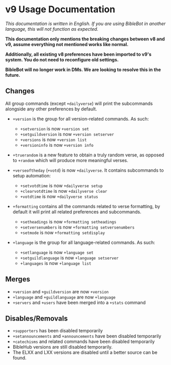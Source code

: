 # v9 Usage Documentation

*This documentation is written in English. If you are using BibleBot in another language, this will not function as expected.*

**This documentation only mentions the breaking changes between v8 and v9, assume everything not mentioned works like normal.**

**Additionally, all existing v8 preferences have been imported to v9's system. You do not need to reconfigure old settings.**

**BibleBot will no longer work in DMs. We are looking to resolve this in the future.**

## Changes

All group commands (except `+dailyverse`) will print the subcommands alongside any other preferences by default.

* `+version` is the group for all version-related commands. As such:
  - `+setversion` is now `+version set`
  - `+setguildversion` is now `+version setserver`
  - `+versions` is now `+version list`
  - `+versioninfo` is now `+version info`

* `+truerandom` is a new feature to obtain a truly random verse, as opposed to `+random` which will produce more meaningful verses.

* `+verseoftheday` (`+votd`) is now `+dailyverse`. It contains subcommands to setup automation:
  - `+setvotdtime` is now `+dailyverse setup`
  - `+clearvotdtime` is now `+dailyverse clear`
  - `+votdtime` is now `+dailyverse status`

* `+formatting` contains all the commands related to verse formatting, by default it will print all related preferences and subcommands.
  - `+setheadings` is now `+formatting setheadings`
  - `+setversenumbers` is now `+formatting setversenumbers`
  - `+setmode` is now `+formatting setdisplay`

* `+language` is the group for all language-related commands. As such:
  - `+setlanguage` is now `+language set`
  - `+setguildlanguage` is now `+language setserver`
  - `+languages` is now `+language list`


## Merges

* `+version` and `+guildversion` are now `+version`
* `+language` and `+guildlanguage` are now `+language`
* `+servers` and `+users` have been merged into a `+stats` command

## Disables/Removals

* `+supporters` has been disabled temporarily
* `+setannouncements` and `+announcements` have been disabled temporarily
* `+catechisms` and related commands have been disabled temporarily
* BibleHub versions are still disabled temporarily.
* The ELXX and LXX versions are disabled until a better source can be found.